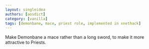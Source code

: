 ```yaml
---
layout: singleidea
authors: [aosdict]
category: [vanilla]
tags: [demonbane, mace, priest role, implemented in xnethack]
---
```

Make Demonbane a mace rather than a long sword, to make it more attractive to Priests.

